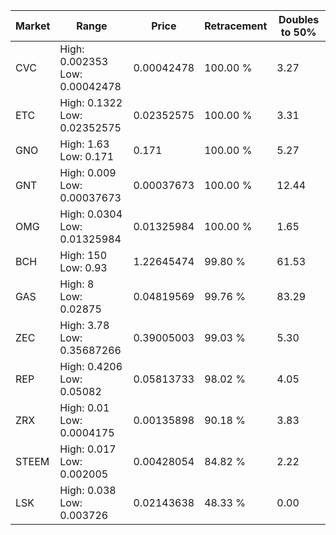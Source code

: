 | Market | Range | Price| Retracement | Doubles to 50% |
| --- | --- | --- | --- | --- |
| CVC | High: 0.002353<br />Low: 0.00042478 | 0.00042478 | 100.00 % | 3.27 |
| ETC | High: 0.1322<br />Low: 0.02352575 | 0.02352575 | 100.00 % | 3.31 |
| GNO | High: 1.63<br />Low: 0.171 | 0.171 | 100.00 % | 5.27 |
| GNT | High: 0.009<br />Low: 0.00037673 | 0.00037673 | 100.00 % | 12.44 |
| OMG | High: 0.0304<br />Low: 0.01325984 | 0.01325984 | 100.00 % | 1.65 |
| BCH | High: 150<br />Low: 0.93 | 1.22645474 | 99.80 % | 61.53 |
| GAS | High: 8<br />Low: 0.02875 | 0.04819569 | 99.76 % | 83.29 |
| ZEC | High: 3.78<br />Low: 0.35687266 | 0.39005003 | 99.03 % | 5.30 |
| REP | High: 0.4206<br />Low: 0.05082 | 0.05813733 | 98.02 % | 4.05 |
| ZRX | High: 0.01<br />Low: 0.0004175 | 0.00135898 | 90.18 % | 3.83 |
| STEEM | High: 0.017<br />Low: 0.002005 | 0.00428054 | 84.82 % | 2.22 |
| LSK | High: 0.038<br />Low: 0.003726 | 0.02143638 | 48.33 % | 0.00 |
